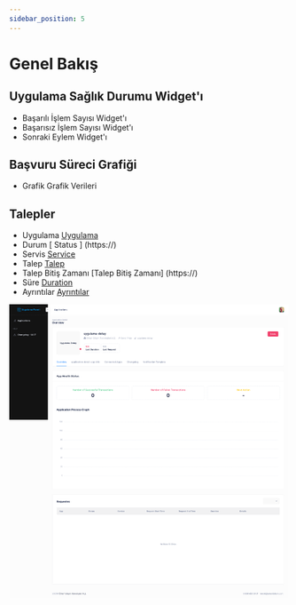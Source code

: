 ```yaml
---
sidebar_position: 5
---
```


# Genel Bakış

## Uygulama Sağlık Durumu Widget'ı

- Başarılı İşlem Sayısı Widget'ı
- Başarısız İşlem Sayısı Widget'ı
- Sonraki Eylem Widget'ı

## Başvuru Süreci Grafiği

- Grafik Grafik Verileri

## Talepler

- Uygulama [Uygulama](https://)
- Durum [ Status ] (https://)
- Servis [ Service ](https://)
- Talep [ Talep ](https://)
- Talep Bitiş Zamanı [Talep Bitiş Zamanı] (https://)
- Süre [ Duration ](https://)
- Ayrıntılar [ Ayrıntılar ](https://)

![Docusaurus Plushie](./media/Overview.png)